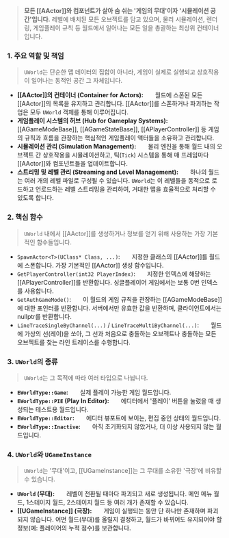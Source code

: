 
> **모든 [[AActor]]와 컴포넌트가 살아 숨 쉬는 '게임의 무대'이자 '시뮬레이션 공간'입니다.** 레벨에 배치된 모든 오브젝트를 담고 있으며, 물리 시뮬레이션, 렌더링, 게임플레이 규칙 등 월드에서 일어나는 모든 일을 총괄하는 최상위 컨테이너입니다.

### **1. 주요 역할 및 책임**
> `UWorld`는 단순한 맵 데이터의 집합이 아니라, 게임이 실제로 실행되고 상호작용이 일어나는 동적인 공간 그 자체입니다.
* **[[AActor]]의 컨테이너 (Container for Actors):**
      월드에 스폰된 모든 [[AActor]]의 목록을 유지하고 관리합니다. [[AActor]]를 스폰하거나 파괴하는 작업은 모두 `UWorld` 객체를 통해 이루어집니다.
* **게임플레이 시스템의 허브 (Hub for Gameplay Systems):**
      [[AGameModeBase]], [[AGameStateBase]], [[APlayerController]] 등 게임의 규칙과 흐름을 관장하는 핵심적인 게임플레이 액터들을 소유하고 관리합니다.
* **시뮬레이션 관리 (Simulation Management):**
      물리 엔진을 통해 월드 내의 오브젝트 간 상호작용을 시뮬레이션하고, 틱(`Tick`) 시스템을 통해 매 프레임마다 [[AActor]]와 컴포넌트들을 업데이트합니다.
* **스트리밍 및 레벨 관리 (Streaming and Level Management):**
      하나의 월드는 여러 개의 레벨 파일로 구성될 수 있습니다. `UWorld`는 이 레벨들을 동적으로 로드하고 언로드하는 레벨 스트리밍을 관리하여, 거대한 맵을 효율적으로 처리할 수 있도록 합니다.

### **2. 핵심 함수**
> `UWorld` 내에서 [[AActor]]를 생성하거나 정보를 얻기 위해 사용하는 가장 기본적인 함수들입니다.
* `SpawnActor<T>(UClass* Class, ...)`:
      지정한 클래스의 [[AActor]]를 월드에 스폰합니다. 가장 기본적인 [[AActor]] 생성 함수입니다.
* `GetPlayerController(int32 PlayerIndex)`:
      지정한 인덱스에 해당하는 [[APlayerController]]를 반환합니다. 싱글플레이어 게임에서는 보통 0번 인덱스를 사용합니다.
* `GetAuthGameMode()`:
      이 월드의 게임 규칙을 관장하는 [[AGameModeBase]]에 대한 포인터를 반환합니다. 서버에서만 유효한 값을 반환하며, 클라이언트에서는 nullptr를 반환합니다.
* `LineTraceSingleByChannel(...)` / `LineTraceMultiByChannel(...)`:
      월드에 가상의 선(레이)을 쏘아, 그 선과 처음으로 충돌하는 오브젝트나 충돌하는 모든 오브젝트를 찾는 라인 트레이스를 수행합니다.

### **3. `UWorld`의 종류**
> `UWorld`는 그 목적에 따라 여러 타입으로 나뉩니다.
* **`EWorldType::Game`:**
      실제 플레이 가능한 게임 월드입니다.
* **`EWorldType::PIE` (Play In Editor):**
      에디터에서 '플레이' 버튼을 눌렀을 때 생성되는 테스트용 월드입니다.
* **`EWorldType::Editor`:**
      에디터 뷰포트에 보이는, 편집 중인 상태의 월드입니다.
* **`EWorldType::Inactive`:**
      아직 초기화되지 않았거나, 더 이상 사용되지 않는 월드입니다.

### **4. `UWorld`와 `UGameInstance`**
> `UWorld`는 '무대'이고, [[UGameInstance]]는 그 무대를 소유한 '극장'에 비유할 수 있습니다.
* **`UWorld` (무대):**
      레벨이 전환될 때마다 파괴되고 새로 생성됩니다. 메인 메뉴 월드, 1스테이지 월드, 2스테이지 월드 등 여러 개가 존재할 수 있습니다.
* **[[UGameInstance]] (극장):**
      게임이 실행되는 동안 단 하나만 존재하며 파괴되지 않습니다. 어떤 월드(무대)를 올릴지 결정하고, 월드가 바뀌어도 유지되어야 할 정보(예: 플레이어의 누적 점수)를 보관합니다.
